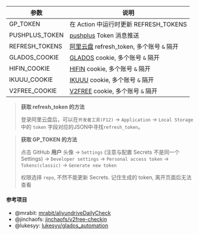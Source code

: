 | 参数          | 说明                                             |
| ------------- | ------------------------------------------------ |
| GP_TOKEN | 在 Action 中运行时更新 REFRESH_TOKENS|
| PUSHPLUS_TOKEN | [pushplus](http://www.pushplus.plus) Token 消息推送 |
| REFRESH_TOKENS  | [阿里云盘](https://www.aliyundrive.com/drive) refresh_token, 多个账号 `&` 隔开 |
| GLADOS_COOKIE  | [GLADOS](https://glados.rocks/console) cookie, 多个账号 `&` 隔开 |
| HIFIN_COOKIE  | [HIFIN](https://www.hifini.com/) cookie, 多个账号 `&` 隔开 |
| IKUUU_COOKIE  | [IKUUU](https://ikuuu.art/) cookie, 多个账号 `&` 隔开 |
| V2FREE_COOKIE  | [V2FREE](https://cdn.v2free.net/user) cookie, 多个账号 `&` 隔开 |

> **获取 refresh_token 的方法**
>
>  登录阿里云盘后，可以在`开发者工具(F12)` -> `Application` -> `Local Storage` 中的 `token` 字段对应的JSON中寻找`refresh_token`。

> **获取 GP_TOKEN 的方法**
>
> 点击 GitHub **用户** 头像 -> `Settings` (注意与配置 Secrets 不是同一个
> Settings) -> `Developer settings` -> `Personal access token` -> `Tokens(classic)` -> `Generate new token`
>
> 权限选择 `repo`, 不然不能更新 Secrets. 记住生成的 token, 离开页面后无法查看

#### 参考项目
- @mrabit: [mrabit/aliyundriveDailyCheck](https://github.com/mrabit/aliyundriveDailyCheck/)
- @jinchaofs: [jinchaofs/v2free-checkin](https://github.com/jinchaofs/v2free-checkin/)
- @lukesyy: [lukesyy/glados_automation](https://github.com/lukesyy/glados_automation)
